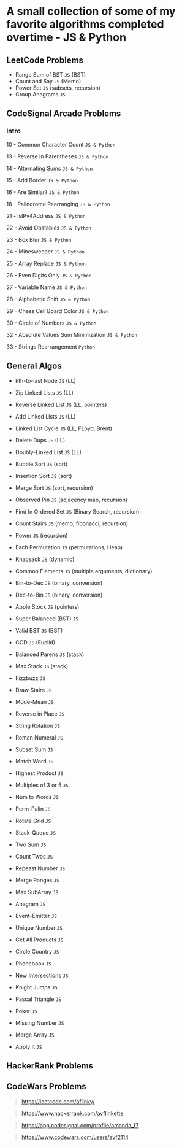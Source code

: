# A small collection of some of my favorite algorithms completed overtime - JS &amp; Python

## LeetCode Problems
- Range Sum of BST `JS` (BST)
- Count and Say `JS` (Memo)
- Power Set `JS` (subsets, recursion)
- Group Anagrams `JS`

## CodeSignal Arcade Problems
### Intro
10 -  Common Character Count `JS & Python`

13 -  Reverse in Parentheses `JS & Python`

14 -  Alternating Sums `JS & Python`

15 -  Add Border `JS & Python`

16 -  Are Similar? `JS & Python`

18 -  Palindrome Rearranging `JS & Python`

21 -  isIPv4Address `JS & Python`

22 -  Avoid Obstables `JS & Python`

23 -  Box Blur `JS & Python`

24 -  Minesweeper `JS & Python`

25 -  Array Replace `JS & Python`

26 -  Even Digits Only `JS & Python`

27 -  Variable Name `JS & Python`

28 -  Alphabetic Shift `JS & Python`

29 -  Chess Cell Board Color `JS & Python`

30 -  Circle of Numbers `JS & Python`

32 -  Absolute Values Sum Minimization `JS & Python`

33 -  Strings Rearrangement `Python`

## General Algos
- kth-to-last Node `JS` (LL)
- Zip Linked Lists `JS` (LL)
- Reverse Linked List `JS` (LL, pointers)
- Add Linked Lists `JS` (LL)
- Linked List Cycle `JS` (LL, FLoyd, Brent)
- Delete Dups `JS` (LL)
- Doubly-Linked List `JS` (LL)

- Bubble Sort `JS` (sort)
- Insertion Sort `JS` (sort)
- Merge Sort `JS` (sort, recursion)

- Observed Pin `JS` (adjacency map, recursion)
- Find In Ordered Set `JS` (Binary Search, recursion)
- Count Stairs `JS` (memo, fibonacci, recursion)
- Power `JS` (recursion)

- Each Permutation `JS` (permutations, Heap)

- Knapsack `JS` (dynamic)

- Common Elements `JS` (multiple arguments, dictionary)

- Bin-to-Dec `JS` (binary, conversion)
- Dec-to-Bin `JS` (binary, conversion)

- Apple Stock `JS` (pointers)

- Super Balanced (BST) `JS`
- Valid BST `JS` (BST)

- GCD `JS` (Euclid)

- Balanced Parens `JS` (stack)
- Max Stack `JS` (stack)

- Fizzbuzz `JS`
- Draw Stairs `JS`
- Mode-Mean `JS`
- Reverse in Place `JS`
- String Rotation `JS`

- Roman Numeral `JS`
- Subset Sum `JS`

- Match Word `JS`
- Highest Product `JS`
- Multiples of 3 or 5 `JS`

- Num to Words `JS`
- Perm-Palin `JS`

- Rotate Grid `JS`
- Stack-Queue `JS`
- Two Sum `JS`


- Count Twos `JS`

- Repeast Number `JS`
- Merge Ranges `JS`

- Max SubArray `JS`
- Anagram `JS`
- Event-Emitter `JS`

- Unique Number `JS`
- Get All Products `JS`
- Circle Country `JS`
- Phonebook `JS`
- New Intersections `JS`
- Knight Jumps `JS`
- Pascal Triangle `JS`
- Poker `JS`
- Missing Number `JS`
- Merge Array `JS`
- Apply It `JS`


## HackerRank Problems

## CodeWars Problems

> https://leetcode.com/aflinky/

> https://www.hackerrank.com/avflinkette

> https://app.codesignal.com/profile/amanda_f7

> https://www.codewars.com/users/avf2114